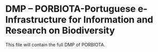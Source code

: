 # DMP – PORBIOTA-Portuguese e-Infrastructure for Information and Research on Biodiversity

This file will contain the full DMP of PORBIOTA.
